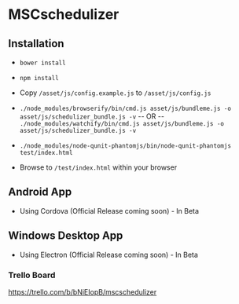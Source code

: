 # MSCschedulizer
## Installation
- ```bower install```
- ```npm install```
- Copy ```/asset/js/config.example.js``` to ```/asset/js/config.js```

- ```./node_modules/browserify/bin/cmd.js asset/js/bundleme.js -o asset/js/schedulizer_bundle.js -v```
-- OR --
 ```./node_modules/watchify/bin/cmd.js asset/js/bundleme.js -o asset/js/schedulizer_bundle.js -v```

- ```./node_modules/node-qunit-phantomjs/bin/node-qunit-phantomjs test/index.html```
- Browse to ```/test/index.html``` within your browser

## Android App
- Using Cordova (Official Release coming soon) - In Beta

## Windows Desktop App
- Using Electron (Official Release coming soon) - In Beta

### Trello Board
https://trello.com/b/bNiEIopB/mscschedulizer